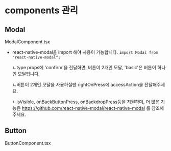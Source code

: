 # components 관리

## Modal

ModalComponent.tsx

- react-native-modal을 import 해야 사용이 가능합니다.
  `import Modal from "react-native-modal";`

  ㄴtype props에 'confirm'을 전달하면, 버튼이 2개인 모달, 'basic'은 버튼이 하나인 모달입니다.

  ㄴ버튼이 2개인 모달을 사용하실땐 rightOnPress에 accessAction을 전달해주세요.

  ㄴisVisible, onBackButtonPress, onBackdropPress등을 지원하며, 더 많은 기능은 https://github.com/react-native-modal/react-native-modal 를 참조해주세요.

## Button

ButtonComponent.tsx
